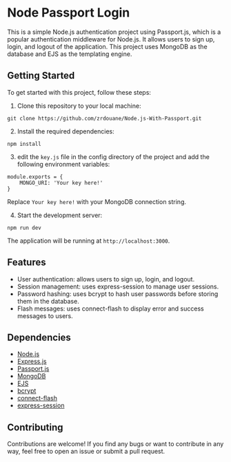# Node Passport Login

This is a simple Node.js authentication project using Passport.js, which is a popular authentication middleware for Node.js. It allows users to sign up, login, and logout of the application. This project uses MongoDB as the database and EJS as the templating engine.

## Getting Started

To get started with this project, follow these steps:

1. Clone this repository to your local machine:

```
git clone https://github.com/zrdouane/Node.js-With-Passport.git
```

2. Install the required dependencies:

```
npm install
```

3. edit the `key.js` file in the config directory of the project and add the following environment variables:

```
module.exports = {
    MONGO_URI: 'Your key here!'
}
```

Replace `Your key here!` with your MongoDB connection string.

4. Start the development server:

```
npm run dev
```

The application will be running at `http://localhost:3000`.

## Features

- User authentication: allows users to sign up, login, and logout.
- Session management: uses express-session to manage user sessions.
- Password hashing: uses bcrypt to hash user passwords before storing them in the database.
- Flash messages: uses connect-flash to display error and success messages to users.

## Dependencies

- [Node.js](https://nodejs.org/en/)
- [Express.js](https://expressjs.com/)
- [Passport.js](http://www.passportjs.org/)
- [MongoDB](https://www.mongodb.com/)
- [EJS](https://ejs.co/)
- [bcrypt](https://www.npmjs.com/package/bcrypt)
- [connect-flash](https://github.com/jaredhanson/connect-flash)
- [express-session](https://github.com/expressjs/session)

## Contributing

Contributions are welcome! If you find any bugs or want to contribute in any way, feel free to open an issue or submit a pull request.

